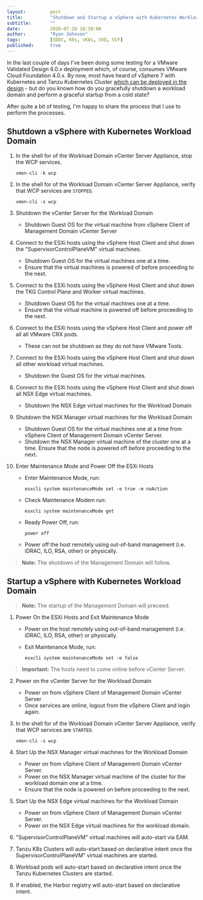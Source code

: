 ```yaml
---
layout:         post
title:          "Shutdown and Startup a vSphere with Kubernetes Workload Domain"
subtitle:       ""
date:           2020-07-20 10:30:00
author:         "Ryan Johnson"
tags:           [SDDC, K8s, vK8s, VVD, VCF]
published:      true
---
```


In the last couple of days I've been doing some testing for a VMware Validated Design 6.0.x deployment which, of course, consumes VMware Cloud Foundation 4.0.x. By now, most have heard of vSphere 7 with Kubernetes and Tanzu Kubernetes Cluster [which can be deployed in the design](https://docs.vmware.com/en/VMware-Validated-Design/6.0/sddc-deployment-of-a-vsphere-with-kubernetes-workload-domain-in-the-first-region/GUID-7AC3C06E-D7D4-40C0-88E0-E90A0F3EE8AD.html) - but do you known how do you gracefully shutdown a workload domain and perform a graceful startup from a cold state?

After quite a bit of testing, I'm happy to share the process that I use to perform the processes.

## Shutdown a vSphere with Kubernetes Workload Domain
1.  In the shell for of the Workload Domain vCenter Server Appliance, stop the WCP services.

	`vmon-cli -k wcp`

2. In the shell for of the Workload Domain vCenter Server Appliance, verify that WCP services are `STOPPED`.

	`vmon-cli -s wcp`

3. Shutdown the vCenter Server for the Workload Domain
	* Shutdown Guest OS for the virtual machine from vSphere Client of Management Domain vCenter Server

4. Connect to the ESXi hosts using the vSphere Host Client and shut down the "SupervisorControlPlaneVM" virtual machines.
	 * Shutdown Guest OS for the virtual machines one at a time.
	 * Ensure that the virtual machines is powered of before proceeding to the next.

5. Connect to the ESXi hosts using the vSphere Host Client and shut down the TKG Control Plane and Worker virtual machines.
	* Shutdown Guest OS for the virtual machines one at a time.
	* Ensure that the virtual machine is powered off before proceeding to the next.

6. Connect to the ESXi hosts using the vSphere Host Client and power off all all VMware CRX pods.
	* These can not be shutdown as they do not have VMware Tools.
7. Connect to the ESXi hosts using the vSphere Host Client and shut down all other workload virtual machines.
	* Shutdown the Guest OS for the virtual machines.

8. Connect to the ESXi hosts using the vSphere Host Client and shut down all NSX Edge virtual machines.
	* Shutdown the NSX Edge virtual machines for the Workload Domain

9. Shutdown the NSX Manager virtual machines for the Workload Domain
	* Shutdown Guest OS for the virtual machines one at a time from vSphere Client of Management Domain vCenter Server.
	*  Shutdown the NSX Manager virtual machine of the cluster one at a time. Ensure that the node is powered off before proceeding to the next.

10. Enter Maintenance Mode and Power Off the ESXi Hosts

	* Enter Maintenance Mode, run: 
	
		`esxcli system maintenanceMode set -e true -m noAction`
	
	* Check Maintenance Modem run: 
	
		`esxcli system maintenanceMode get`
	
	* Ready Power Off, run: 
	
		`power off`
	
	* Power off the host remotely using out-of-band management (i.e. iDRAC, ILO, RSA, other) or physically.

> 	**Note:** The shutdown of the Management Domain will follow.

## Startup a vSphere with Kubernetes Workload Domain

> 	**Note:** The startup of the Management Domain will preceed.

1. Power On the ESXi Hosts and Exit Maintenance Mode 
	* Power on the host remotely using out-of-band management (i.e. iDRAC, ILO, RSA, other) or physically.
	* Exit Maintenance Mode, run: 
	
		`esxcli system maintenanceMode set -e false`

> **Important:** The hosts need to come online before vCenter Server.
 
2. Power on the vCenter Server for the Workload Domain
	* Power on from vSphere Client of Management Domain vCenter Server
	* Once services are online, logout from the vSphere Client and login again.

3. In the shell for of the Workload Domain vCenter Server Appliance, verify that WCP services are `STARTED`.

	`vmon-cli -s wcp`

4. Start Up the NSX Manager virtual machines for the Workload Domain
	* Power on from vSphere Client of Management Domain vCenter Server.
	* Power on the NSX Manager virtual machine of the cluster for the workload domain one at a time.
	* Ensure that the node is powered on before proceeding to the next.

5. Start Up the NSX Edge virtual machines for the Workload Domain
	* Power on from vSphere Client of Management Domain vCenter Server.
	* Power on the NSX Edge virtual machines for the workload domain.

6. "SupervisorControlPlaneVM" virtual machines will auto-start via EAM.

7. Tanzu K8s Clusters will auto-start based on declarative intent once the SupervisorControlPlaneVM" virtual machines are started.

8. Workload pods will auto-start based on declarative intent once the Tanzu Kubernetes Clusters are started.

9. If enabled, the Harbor registry will auto-start based on declarative intent.

